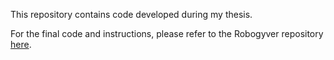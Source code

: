 This repository contains code developed during my thesis.

For the final code and instructions, please refer to the Robogyver repository [here](https://github.com/Lnair1993/Robogyver-Tool_Macgyvering).
